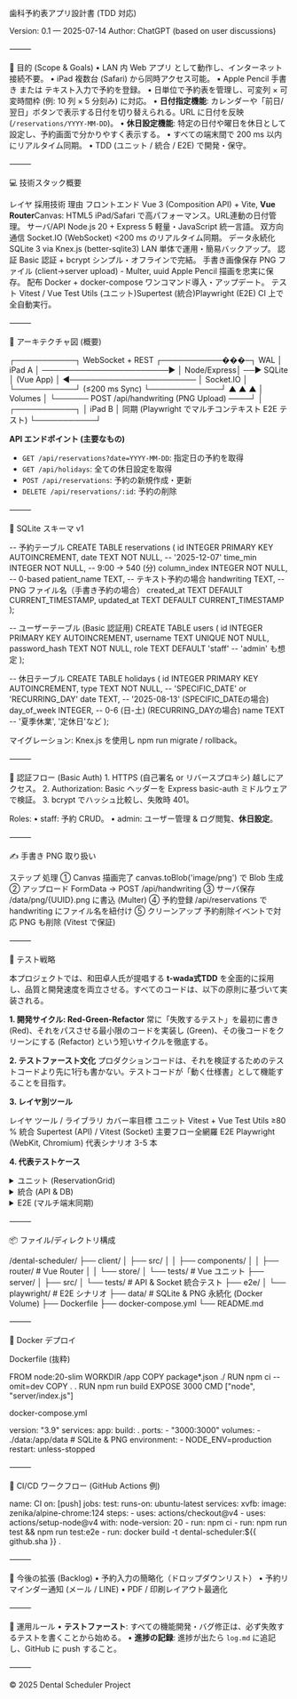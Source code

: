 歯科予約表アプリ設計書 (TDD 対応)

Version: 0.1 — 2025-07-14
Author: ChatGPT (based on user discussions)

⸻

🎯 目的 (Scope & Goals)
	•	LAN 内 Web アプリ として動作し、インターネット接続不要。
	•	iPad 複数台 (Safari) から同時アクセス可能。
	•	Apple Pencil 手書き または テキスト入力で予約を登録。
	•	日単位で予約表を管理し、可変列 × 可変時間枠 (例: 10 列 × 5 分刻み) に対応。
	•	**日付指定機能**: カレンダーや「前日/翌日」ボタンで表示する日付を切り替えられる。URL に日付を反映 (`/reservations/YYYY-MM-DD`)。
	•	**休日設定機能**: 特定の日付や曜日を休日として設定し、予約画面で分かりやすく表示する。
	•	すべての端末間で 200 ms 以内にリアルタイム同期。
	•	TDD (ユニット / 統合 / E2E) で開発・保守。

⸻

💻 技術スタック概要

レイヤ	採用技術	理由
フロントエンド	Vue 3 (Composition API) + Vite, **Vue Router**Canvas: HTML5 <canvas>	iPad/Safari で高パフォーマンス。URL連動の日付管理。
サーバ/API	Node.js 20 + Express 5	軽量・JavaScript 統一言語。
双方向通信	Socket.IO (WebSocket)	<200 ms のリアルタイム同期。
データ永続化	SQLite 3 via Knex.js (better-sqlite3)	LAN 単体で運用・簡易バックアップ。
認証	Basic 認証 + bcrypt	シンプル・オフラインで完結。
手書き画像保存	PNG ファイル (client→server upload) - Multer, uuid	Apple Pencil 描画を忠実に保存。
配布	Docker + docker-compose	ワンコマンド導入・アップデート。
テスト	Vitest / Vue Test Utils (ユニット)Supertest (統合)Playwright (E2E)	CI 上で全自動実行。


⸻

📐 アーキテクチャ図 (概要)

┌───────────┐     WebSocket + REST     ┌───────────���─┐  WAL
│ iPad A    │ ───────────────────────► │  Node/Express│ ──► SQLite
│ (Vue App) │ ◄─────────────────────── │  Socket.IO   │
└───────────┘     (≤200 ms Sync)       └─────────────┘   ▲
   ▲      ▲                                               │ Volumes
   │      └────── POST /api/handwriting  (PNG Upload) ────┘
   │
┌───────────┐
│ iPad B    │   同期   (Playwright でマルチコンテキスト E2E テスト)
└───────────┘

**API エンドポイント (主要なもの)**
*   `GET /api/reservations?date=YYYY-MM-DD`: 指定日の予約を取得
*   `GET /api/holidays`: 全ての休日設定を取得
*   `POST /api/reservations`: 予約の新規作成・更新
*   `DELETE /api/reservations/:id`: 予約の削除


⸻

📄 SQLite スキーマ v1

-- 予約テーブル
CREATE TABLE reservations (
  id           INTEGER PRIMARY KEY AUTOINCREMENT,
  date         TEXT    NOT NULL,           -- '2025-12-07'
  time_min     INTEGER NOT NULL,           -- 9:00 → 540 (分)
  column_index INTEGER NOT NULL,           -- 0-based
  patient_name TEXT,                       -- テキスト予約の場合
  handwriting  TEXT,                       -- PNG ファイル名（手書き予約の場合）
  created_at   TEXT DEFAULT CURRENT_TIMESTAMP,
  updated_at   TEXT DEFAULT CURRENT_TIMESTAMP
);

-- ユーザーテーブル (Basic 認証用)
CREATE TABLE users (
  id            INTEGER PRIMARY KEY AUTOINCREMENT,
  username      TEXT UNIQUE NOT NULL,
  password_hash TEXT NOT NULL,
  role          TEXT DEFAULT 'staff'       -- 'admin' も想定
);

-- 休日テーブル
CREATE TABLE holidays (
  id          INTEGER PRIMARY KEY AUTOINCREMENT,
  type        TEXT    NOT NULL, -- 'SPECIFIC_DATE' or 'RECURRING_DAY'
  date        TEXT,             -- '2025-08-13' (SPECIFIC_DATEの場合)
  day_of_week INTEGER,          -- 0-6 (日-土) (RECURRING_DAYの場合)
  name        TEXT              -- '夏季休業', '定休日'など
);

マイグレーション: Knex.js を使用し npm run migrate / rollback。

⸻

🔑 認証フロー (Basic Auth)
	1.	HTTPS (自己署名 or リバースプロキシ) 越しにアクセス。
	2.	Authorization: Basic ヘッダーを Express basic-auth ミドルウェアで検証。
	3.	bcrypt でハッシュ比較し、失敗時 401。

Roles:
	•	staff: 予約 CRUD。
	•	admin: ユーザー管理 & ログ閲覧、**休日設定**。

⸻

✍️ 手書き PNG 取り扱い

ステップ	処理
① Canvas 描画完了	canvas.toBlob('image/png') で Blob 生成
② アップロード	FormData → POST /api/handwriting
③ サーバ保存	/data/png/{UUID}.png に書込 (Multer)
④ 予約登録	/api/reservations で handwriting にファイル名を紐付け
⑤ クリーンアップ	予約削除イベントで対応 PNG も削除 (Vitest で保証)


⸻

🧪 テスト戦略

本プロジェクトでは、和田卓人氏が提唱する **t-wada式TDD** を全面的に採用し、品質と開発速度を両立させる。すべてのコードは、以下の原則に基づいて実装される。

**1. 開発サイクル: Red-Green-Refactor**
常に「失敗するテスト」を最初に書き (Red)、それをパスさせる最小限のコードを実装し (Green)、その後コードをクリーンにする (Refactor) という短いサイクルを徹底する。

**2. テストファースト文化**
プロダクションコードは、それを検証するためのテストコードより先に1行も書かない。テストコードが「動く仕様書」として機能することを目指す。

**3. レイヤ別ツール**

レイヤ	ツール / ライブラリ	カバー率目標
ユニット	Vitest + Vue Test Utils	≥80 %
統合	Supertest (API) / Vitest (Socket)	主要フロー全網羅
E2E	Playwright (WebKit, Chromium)	代表シナリオ 3-5 本

**4. 代表テストケース**

<details>
<summary>ユニット (ReservationGrid)</summary>


it('拒否: 同一時間・同一列に重複登録できない', () => {
  const grid = new ReservationGrid({ slotsPerDay: 96, columns: 10 });
  grid.add('田中', 540, 2);
  expect(() => grid.add('鈴木', 540, 2)).toThrow(/duplicate/);
});

</details>


<details>
<summary>統合 (API & DB)</summary>


test('POST /api/reservations → 201 & DB 挿入', async () => {
  const res = await request(app)
    .post('/api/reservations')
    .send({ date: '2025-07-15', patient_name: '田中', time_min: 540, column_index: 1 });
  expect(res.status).toBe(201);
  const row = await db('reservations').where({ time_min: 540 }).first();
  expect(row.patient_name).toBe('田中');
});

</details>


<details>
<summary>E2E (マルチ端末同期)</summary>


// playwright/e2e-sync.spec.ts
const APP_URL = process.env.APP_URL ?? 'https://localhost:3000';

test('複数端末リアルタイム同期', async ({ browser }) => {
  const ctxA = await browser.newContext();
  const ctxB = await browser.newContext();
  const a = await ctxA.newPage();
  const b = await ctxB.newPage();
  await a.goto(APP_URL);
  await b.goto(APP_URL);

  await a.click('[data-cell="09:05-0"]');
  await a.fill('input[name="patient"]', '田中');
  await a.click('text=保存');

  await expect.poll(async () => {
    return b.locator('[data-cell="09:05-0"]').innerText();
  }, { timeout: 500 }).toBe('田中');
});

test('予約の編集が複数端末で同期される', async ({ browser }) => {
  const ctxA = await browser.newContext();
  const ctxB = await browser.newContext();
  const a = await ctxA.newPage();
  const b = await ctxB.newPage();
  await a.goto(APP_URL);
  await b.goto(APP_URL);

  // 端末Aで予約を作成
  await a.click('[data-cell="10:00-0"]');
  await a.fill('input[name="patient"]', '編集前患者');
  await a.click('text=保存');

  // 端末Bで同期されるのを待つ
  await expect.poll(async () => {
    return b.locator('[data-cell="10:00-0"]').innerText();
  }, { timeout: 500 }).toBe('編集前患者');

  // 端末Aで予約を編集
  await a.click('[data-cell="10:00-0"]'); // 既存の予約をクリックしてモーダルを開く
  await a.fill('input[name="patient"]', '編集後患者');
  await a.click('text=保存');

  // 端末Bで編集が同期されるのを待つ
  await expect.poll(async () => {
    return b.locator('[data-cell="10:00-0"]').innerText();
  }, { timeout: 500 }).toBe('編集後患者');
});

test('予約の削除が複数端末で同期される', async ({ browser }) => {
  const ctxA = await browser.newContext();
  const ctxB = await browser.newContext();
  const a = await ctxA.newPage();
  const b = await ctxB.newPage();
  await a.goto(APP_URL);
  await b.goto(APP_URL);

  // 端末Aで予約を作成
  await a.click('[data-cell="11:00-0"]');
  await a.fill('input[name="patient"]', '削除対象患者');
  await a.click('text=保存');

  // 端末Bで同期されるのを待つ
  await expect.poll(async () => {
    return b.locator('[data-cell="11:00-0"]').innerText();
  }, { timeout: 500 }).toBe('削除対象患者');

  // 端末Aで予約を削除
  await a.click('[data-cell="11:00-0"]'); // 既存の予約をクリックしてモーダルを開く
  await a.click('text=削除'); // 削除ボタンをクリック

  // 端末Bで削除が同期されるのを待つ
  await expect.poll(async () => {
    return b.locator('[data-cell="11:00-0"]').innerText();
  }, { timeout: 500 }).toBe(''); // 予約が消えていることを確認
});

</details>



⸻

📦 ファイル/ディレクトリ構成

/dental-scheduler/
├── client/
│   ├── src/
│   │   ├── components/
│   │   ├── router/         # Vue Router
│   │   └── store/
│   └── tests/            # Vue ユニット
├── server/
│   ├── src/
│   └── tests/            # API & Socket 統合テスト
├── e2e/
│   └── playwright/       # E2E シナリオ
├── data/                 # SQLite & PNG 永続化 (Docker Volume)
├── Dockerfile
├── docker-compose.yml
└── README.md


⸻

🐳 Docker デプロイ

Dockerfile (抜粋)

FROM node:20-slim
WORKDIR /app
COPY package*.json ./
RUN npm ci --omit=dev
COPY . .
RUN npm run build
EXPOSE 3000
CMD ["node", "server/index.js"]

docker-compose.yml

version: "3.9"
services:
  app:
    build: .
    ports:
      - "3000:3000"
    volumes:
      - ./data:/app/data  # SQLite & PNG
    environment:
      - NODE_ENV=production
    restart: unless-stopped


⸻

🔄 CI/CD ワークフロー (GitHub Actions 例)

name: CI
on: [push]
jobs:
  test:
    runs-on: ubuntu-latest
    services:
      xvfb:
        image: zenika/alpine-chrome:124
    steps:
      - uses: actions/checkout@v4
      - uses: actions/setup-node@v4
        with:
          node-version: 20
      - run: npm ci
      - run: npm run test && npm run test:e2e
      - run: docker build -t dental-scheduler:${{ github.sha }} .


⸻

🔮 今後の拡張 (Backlog)
	•	予約入力の簡略化（ドロップダウンリスト）
	•	予約リマインダー通知 (メール / LINE)
	•	PDF / 印刷レイアウト最適化


⸻

📜 運用ルール
	•	**テストファースト**: すべての機能開発・バグ修正は、必ず失敗するテストを書くことから始める。
	•	**進捗の記録**: 進捗が出たら `log.md` に追記し、GitHub に push すること。

⸻

© 2025 Dental Scheduler Project
